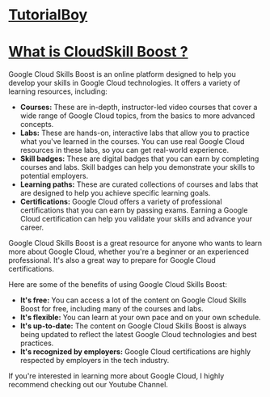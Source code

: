 # [TutorialBoy](https://www.youtube.com/channel/UC2s63STrkJk2rlH2eGyZpYA)

# [What is CloudSkill Boost ?](https://www.cloudskillsboost.google/)

Google Cloud Skills Boost is an online platform designed to help you develop your skills in Google Cloud technologies. It offers a variety of learning resources, including:

* **Courses:** These are in-depth, instructor-led video courses that cover a wide range of Google Cloud topics, from the basics to more advanced concepts.
* **Labs:** These are hands-on, interactive labs that allow you to practice what you've learned in the courses. You can use real Google Cloud resources in these labs, so you can get real-world experience.
* **Skill badges:** These are digital badges that you can earn by completing courses and labs. Skill badges can help you demonstrate your skills to potential employers.
* **Learning paths:** These are curated collections of courses and labs that are designed to help you achieve specific learning goals.
* **Certifications:** Google Cloud offers a variety of professional certifications that you can earn by passing exams. Earning a Google Cloud certification can help you validate your skills and advance your career.



Google Cloud Skills Boost is a great resource for anyone who wants to learn more about Google Cloud, whether you're a beginner or an experienced professional. It's also a great way to prepare for Google Cloud certifications.

Here are some of the benefits of using Google Cloud Skills Boost:

* **It's free:** You can access a lot of the content on Google Cloud Skills Boost for free, including many of the courses and labs.
* **It's flexible:** You can learn at your own pace and on your own schedule.
* **It's up-to-date:** The content on Google Cloud Skills Boost is always being updated to reflect the latest Google Cloud technologies and best practices.
* **It's recognized by employers:** Google Cloud certifications are highly respected by employers in the tech industry.

If you're interested in learning more about Google Cloud, I highly recommend checking out our Youtube Channel.



